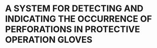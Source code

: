 # A SYSTEM FOR DETECTING AND INDICATING THE OCCURRENCE OF PERFORATIONS IN PROTECTIVE OPERATION GLOVES